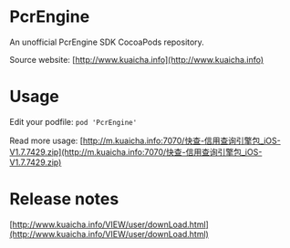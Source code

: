 # PcrEngine

An unofficial PcrEngine SDK CocoaPods repository.

Source website: [http://www.kuaicha.info](http://www.kuaicha.info)

# Usage

Edit your podfile: `pod 'PcrEngine'`

Read more usage: [http://m.kuaicha.info:7070/快查-信用查询引擎包_iOS-V1.7.7429.zip](http://m.kuaicha.info:7070/快查-信用查询引擎包_iOS-V1.7.7429.zip)

# Release notes

[http://www.kuaicha.info/VIEW/user/downLoad.html](http://www.kuaicha.info/VIEW/user/downLoad.html)
